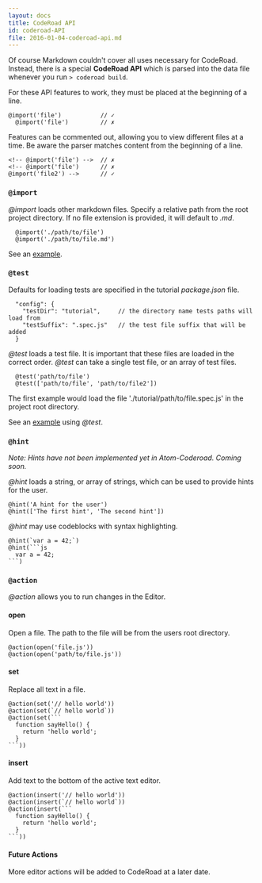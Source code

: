 ```yaml
---
layout: docs
title: CodeRoad API
id: coderoad-API
file: 2016-01-04-coderoad-api.md
---
```


Of course Markdown couldn't cover all uses necessary for CodeRoad. Instead, there is a special **CodeRoad API** which is parsed into the data file whenever you run `> coderoad build`.

For these API features to work, they must be placed at the beginning of a line.

    @import('file')           // ✓
      @import('file')         // ✗

Features can be commented out, allowing you to view different files at a time. Be aware the parser matches content from the beginning of a line.

    <!-- @import('file') -->  // ✗
    <!-- @import('file')      // ✗
    @import('file2') -->      // ✓

### `@import`

*@import* loads other markdown files. Specify a relative path from the root project directory. If no file extension is provided, it will default to *.md*.

      @import('./path/to/file')
      @import('./path/to/file.md')

See an [example](https://github.com/coderoad/coderoad-functional-school/blob/master/tutorial/tutorial.md).


### `@test`

Defaults for loading tests are specified in the tutorial *package.json* file.

      "config": {
        "testDir": "tutorial",     // the directory name tests paths will load from
        "testSuffix": ".spec.js"   // the test file suffix that will be added
      }

*@test* loads a test file. It is important that these files are loaded in the correct order. *@test* can take a single test file, or an array of test files.

      @test('path/to/file')
      @test(['path/to/file', 'path/to/file2'])

The first example would load the file './tutorial/path/to/file.spec.js' in the project root directory.

See an [example](https://github.com/coderoad/coderoad-functional-school/blob/master/tutorial/1/01/filter.md) using *@test*.

### `@hint`

*Note: Hints have not been implemented yet in Atom-Coderoad. Coming soon.*

*@hint* loads a string, or array of strings, which can be used to provide hints for the user.

    @hint('A hint for the user')
    @hint(['The first hint', 'The second hint'])

*@hint* may use codeblocks with syntax highlighting.


    @hint(`var a = 42;`)
    @hint(```js
      var a = 42;
    ```)

### `@action`

*@action* allows you to run changes in the Editor.

#### open

Open a file. The path to the file will be from the users root directory.

    @action(open('file.js'))
    @action(open('path/to/file.js'))

#### set

Replace all text in a file.

    @action(set('// hello world'))
    @action(set(`// hello world`))
    @action(set(```
      function sayHello() {
        return 'hello world';
      }
    ```))

#### insert

Add text to the bottom of the active text editor.

    @action(insert('// hello world'))
    @action(insert(`// hello world`))
    @action(insert(```
      function sayHello() {
        return 'hello world';
      }
    ```))

#### Future Actions

More editor actions will be added to CodeRoad at a later date.
